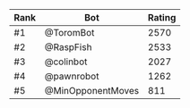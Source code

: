 Rank|Bot|Rating
---|---|---
#1|@ToromBot|2570
#2|@RaspFish|2533
#3|@colinbot|2027
#4|@pawnrobot|1262
#5|@MinOpponentMoves|811
